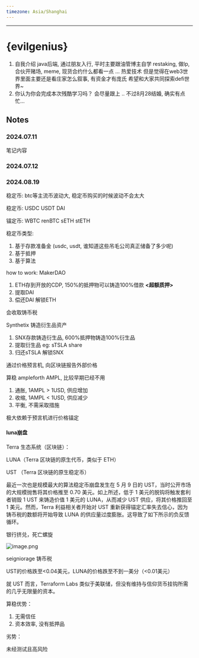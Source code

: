 ```yaml
---
timezone: Asia/Shanghai
---
```


---

# {evilgenius}

1. 自我介绍
   java后端, 通过朋友入行, 平时主要跟油管博主自学
   restaking, 做lp, 合伙开赌场, meme, 现货合约什么都看一点 ...
   热爱技术 但是觉得在web3世界里面主要还是看庄家怎么叙事, 有资金才有庞氏
   希望和大家共同探索defi世界~
2. 你认为你会完成本次残酷学习吗？
   会尽量跟上 .. 不过8月28结婚, 确实有点忙...

## Notes

<!-- Content_START -->

### 2024.07.11

笔记内容

### 2024.07.12

### 2024.08.19

稳定币: btc等主流币波动大, 稳定币购买的时候波动不会太大

稳定币: USDC USDT DAI

锚定币: WBTC  renBTC  sETH  stETH

稳定币类型:

1. 基于存款准备金 (usdc, usdt, 谁知道这些吊毛公司真正储备了多少呢)
2. 基于抵押
3. 基于算法

how to work:   MakerDAO

1. ETH存到开放的CDP, 150%的抵押物可以铸造100%借款   **<超额质押>**
2. 提取DAI
3. 偿还DAI 解锁ETH

会收取铸币税

Synthetix 铸造衍生品资产

1. SNX存款铸造衍生品, 600%抵押物铸造100%衍生品
2. 提取衍生品  eg: sTSLA share
3. 归还sTSLA 解锁SNX

通过价格预言机, 向区块链报告外部价格

算稳 ampleforth AMPL, 比较早期已经不用

1. 通胀, 1AMPL > 1USD, 供应增加
2. 收缩, 1AMPL < 1USD, 供应减少
3. 平衡, 不需采取措施

极大依赖于预言机进行价格锚定

#### luna崩盘

Terra 生态系统（区块链）：

LUNA（Terra 区块链的原生代币，类似于 ETH）

 UST （Terra 区块链的原生稳定币）

最近一次也是规模最大的算法稳定币崩盘发生在 5 月 9 日的 UST，当时公开市场的大规模抛售将其价格推至 0.70 美元。如上所述，低于 1 美元的脱钩将触发套利者销毁 1 UST 来铸造价值 1 美元的 LUNA，从而减少 UST 供应，将其价格推回至 1 美元。然而，Terra 利益相关者开始对 UST 重新获得锚定汇率失去信心，因为铸币税的数额将开始导致 LUNA 的供应量过度膨胀。这导致了如下所示的负反馈循环。

银行挤兑，死亡螺旋

![image.png](https://prod-files-secure.s3.us-west-2.amazonaws.com/3e0406c3-f112-4454-9c45-bff874491deb/05943366-c1e6-44d2-b304-95d93270b202/image.png)

seigniorage 铸币税

UST的价格跌至<0.04美元，LUNA的价格跌至不到一美分（<0.01美元）

就 UST 而言，Terraform Labs 类似于美联储，但没有维持与信仰货币挂钩所需的几乎无限量的资本。

算稳优势：

1. 无需信任
2. 资本效率, 没有抵押品

劣势：

未经测试且高风险

<!-- Content_END -->
